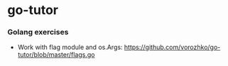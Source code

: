# go-tutor
### Golang exercises ###
 - Work with flag module and os.Args: https://github.com/vorozhko/go-tutor/blob/master/flags.go
